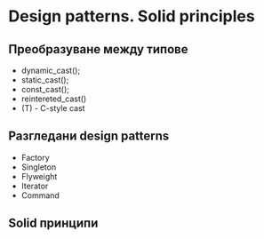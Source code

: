 # Design patterns. Solid principles



## Преобразуване между типове

 - dynamic_cast<T>();
 - static_cast<T>();
 - const_cast<T>();
 - reintereted_cast<T>()
 - (T) - C-style cast
  
## Разгледани design patterns
 - Factory
 - Singleton
 - Flyweight
 - Iterator
 - Command
  
 ## Solid принципи
